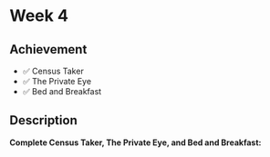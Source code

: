 # Week 4

## Achievement

- ✅ Census Taker
- ✅ The Private Eye
- ✅ Bed and Breakfast


## Description

**Complete Census Taker, The Private Eye, and Bed and Breakfast:**
